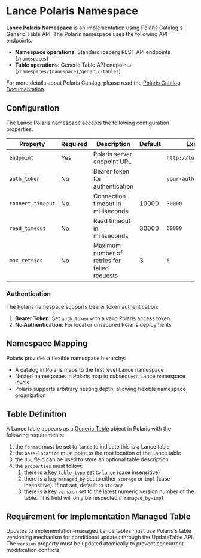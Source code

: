 # Lance Polaris Namespace

**Lance Polaris Namespace** is an implementation using Polaris Catalog's Generic Table API.
The Polaris namespace uses the following API endpoints:

- **Namespace operations**: Standard Iceberg REST API endpoints (`/namespaces`)
- **Table operations**: Generic Table API endpoints (`/namespaces/{namespace}/generic-tables`)

For more details about Polaris Catalog, please read the [Polaris Catalog Documentation](https://polaris.apache.org).

## Configuration

The Lance Polaris namespace accepts the following configuration properties:

| Property          | Required | Description                                    | Default | Example                    |
|-------------------|----------|------------------------------------------------|---------|----------------------------|
| `endpoint`        | Yes      | Polaris server endpoint URL                   |         | `http://localhost:8182`    |
| `auth_token`      | No       | Bearer token for authentication               |         | `your-auth-token`          |
| `connect_timeout` | No       | Connection timeout in milliseconds            | 10000   | `30000`                    |
| `read_timeout`    | No       | Read timeout in milliseconds                  | 30000   | `60000`                    |
| `max_retries`     | No       | Maximum number of retries for failed requests | 3       | `5`                        |

### Authentication

The Polaris namespace supports bearer token authentication:

1. **Bearer Token**: Set `auth_token` with a valid Polaris access token
2. **No Authentication**: For local or unsecured Polaris deployments

## Namespace Mapping

Polaris provides a flexible namespace hierarchy:

- A catalog in Polaris maps to the first level Lance namespace
- Nested namespaces in Polaris map to subsequent Lance namespace levels
- Polaris supports arbitrary nesting depth, allowing flexible namespace organization

## Table Definition

A Lance table appears as a [Generic Table](https://github.com/polaris-catalog/polaris/blob/main/spec/polaris-catalog-apis/generic-tables-api.yaml)
object in Polaris with the following requirements:

1. the `format` must be set to `lance` to indicate this is a Lance table
2. the `base-location` must point to the root location of the Lance table
3. the `doc` field can be used to store an optional table description
4. the `properties` must follow:
   1. there is a key `table_type` set to `lance` (case insensitive)
   2. there is a key `managed_by` set to either `storage` or `impl` (case insensitive). If not set, default to `storage`
   3. there is a key `version` set to the latest numeric version number of the table. This field will only be respected if `managed_by=impl`

## Requirement for Implementation Managed Table

Updates to implementation-managed Lance tables must use Polaris's table versioning mechanism
for conditional updates through the UpdateTable API. The `version` property must be updated atomically
to prevent concurrent modification conflicts.